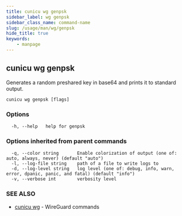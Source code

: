 ```yaml
---
title: cunicu wg genpsk
sidebar_label: wg genpsk
sidebar_class_name: command-name
slug: /usage/man/wg/genpsk
hide_title: true
keywords:
    - manpage
---
```


## cunicu wg genpsk

Generates a random preshared key in base64 and prints it to standard output.

```
cunicu wg genpsk [flags]
```

### Options

```
  -h, --help   help for genpsk
```

### Options inherited from parent commands

```
  -q, --color string       Enable colorization of output (one of: auto, always, never) (default "auto")
  -l, --log-file string    path of a file to write logs to
  -d, --log-level string   log level (one of: debug, info, warn, error, dpanic, panic, and fatal) (default "info")
  -v, --verbose int        verbosity level
```

### SEE ALSO

* [cunicu wg](cunicu_wg.md)	 - WireGuard commands

